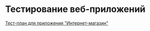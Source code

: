 # Тестирование веб-приложений 

[Тест-план для приложения "Интернет-магазин"](https://docs.google.com/spreadsheets/d/19aLxMGZA_NEZwdRe_hgmAqKZA3uzDaHDswbpyW5MpNU/edit?usp=sharing)
